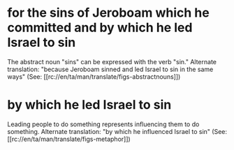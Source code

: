 # for the sins of Jeroboam which he committed and by which he led Israel to sin

The abstract noun "sins" can be expressed with the verb "sin." Alternate translation: "because Jeroboam sinned and led Israel to sin in the same ways" (See: [[rc://en/ta/man/translate/figs-abstractnouns]])

# by which he led Israel to sin

Leading people to do something represents influencing them to do something. Alternate translation: "by which he influenced Israel to sin" (See: [[rc://en/ta/man/translate/figs-metaphor]])

